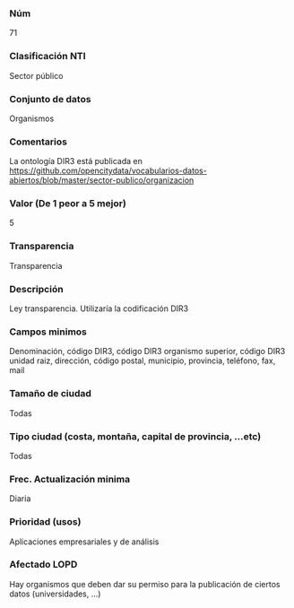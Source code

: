 ### Núm
71
### Clasificación NTI
Sector público
### Conjunto de datos
Organismos
### Comentarios
La ontología DIR3 está publicada en https://github.com/opencitydata/vocabularios-datos-abiertos/blob/master/sector-publico/organizacion
### Valor (De 1 peor a 5 mejor)
5
### Transparencia
Transparencia
### Descripción
Ley transparencia. Utilizaría la codificación DIR3
### Campos minimos
Denominación, código DIR3, código DIR3 organismo superior, código DIR3 unidad raiz, dirección, código postal, municipio, provincia, teléfono, fax, mail
### Tamaño de ciudad
Todas
### Tipo ciudad (costa, montaña, capital de provincia, …etc)
Todas
### Frec. Actualización minima
Diaria
### Prioridad (usos)
Aplicaciones empresariales y de análisis
### Afectado LOPD
Hay organismos que deben dar su permiso para la publicación de ciertos datos (universidades, ...)
